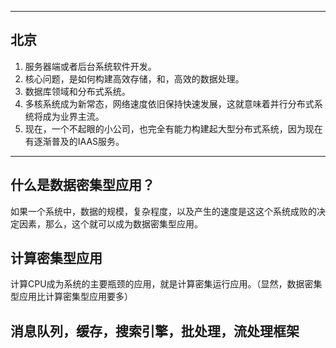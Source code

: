 ----
## 北京
1. 服务器端或者后台系统软件开发。
2. 核心问题，是如何构建高效存储，和，高效的数据处理。
3. 数据库领域和分布式系统。
4. 多核系统成为新常态，网络速度依旧保持快速发展，这就意味着并行分布式系统将成为业界主流。
5. 现在，一个不起眼的小公司，也完全有能力构建起大型分布式系统，因为现在有逐渐普及的IAAS服务。

----
## 什么是数据密集型应用？
如果一个系统中，数据的规模，复杂程度，以及产生的速度是这这个系统成败的决定因素，那么，这个就可以成为数据密集型应用。

## 计算密集型应用
计算CPU成为系统的主要瓶颈的应用，就是计算密集运行应用。（显然，数据密集型应用比计算密集型应用要多）

## 消息队列，缓存，搜索引擎，批处理，流处理框架

